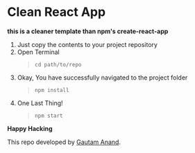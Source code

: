 # Clean React App

**this is a cleaner template than npm's create-react-app**

1. Just copy the contents to your project repository
2. Open Terminal
   > `cd path/to/repo`
3. Okay, You have successfully navigated to the project folder
   > `npm install`
4. One Last Thing!
   > `npm start`

**Happy Hacking**

This repo developed by [Gautam Anand](https://www.linkedin.com/in/localhostdeveloper/).
